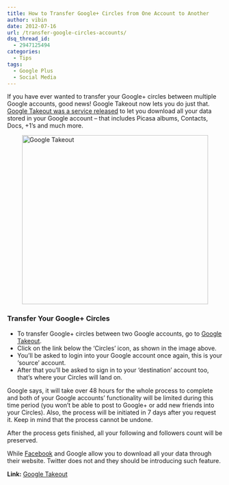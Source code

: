```yaml
---
title: How to Transfer Google+ Circles from One Account to Another
author: vibin
date: 2012-07-16
url: /transfer-google-circles-accounts/
dsq_thread_id:
  - 2947125494
categories:
  - Tips
tags:
  - Google Plus
  - Social Media
---
```

If you have ever wanted to transfer your Google+ circles between multiple Google accounts, good news! Google Takeout now lets you do just that. <a href="http://devilsworkshop.org/download-data-google-services/" target="_blank">Google Takeout was a service released</a> to let you download all your data stored in your Google account – that includes Picasa albums, Contacts, Docs, +1’s and much more.

[<img class="alignnone" style="background-image: none; padding-left: 0px; padding-right: 0px; display: block; margin-left: auto; margin-right: auto; padding-top: 0px; border: 0px;" title="Google Takeout" src="http://cdn.devilsworkshop.org/files/2012/07/2012-07-15_15h57_44_thumb.png" alt="Google Takeout" width="435" height="395" border="0" />][1]

### Transfer Your Google+ Circles

  * To transfer Google+ circles between two Google accounts, go to <a href="http://google.com/takeout" onclick="_gaq.push(['_trackEvent', 'outbound-article', 'http://google.com/takeout', 'Google Takeout']);" target="_blank">Google Takeout</a>.
  * Click on the link below the ‘Circles’ icon, as shown in the image above.
  * You’ll be asked to login into your Google account once again, this is your ‘source’ account.
  * After that you’ll be asked to sign in to your ‘destination’ account too, that’s where your Circles will land on.

Google says, it will take over 48 hours for the whole process to complete and both of your Google accounts’ functionality will be limited during this time period (you won&#8217;t be able to post to Google+ or add new friends into your Circles). Also, the process will be initiated in 7 days after you request it. Keep in mind that the process cannot be undone.

After the process gets finished, all your following and followers count will be preserved.

While [Facebook][2] and Google allow you to download all your data through their website. Twitter does<span style="color: #000000;"> </span>not and they should be introducing such feature.

**Link:** <a href="https://www.google.com/takeout/" onclick="_gaq.push(['_trackEvent', 'outbound-article', 'https://www.google.com/takeout/', 'Google Takeout']);" target="_blank">Google Takeout</a>

 [1]: http://cdn.devilsworkshop.org/files/2012/07/2012-07-15_15h57_44.png
 [2]: http://devilsworkshop.org/download-all-your-facebook-details-in-a-zip-file/ "Download all your Facebook data in a .zip file"
